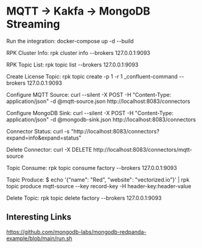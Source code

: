 # MQTT -> Kakfa -> MongoDB Streaming

Run the integration:
docker-compose up -d --build

RPK Cluster Info:
rpk cluster info --brokers 127.0.0.1:9093  

RPK Topic List:
rpk topic list --brokers 127.0.0.1:9093

Create License Topic:
rpk topic create -p 1 -r 1 _confluent-command --brokers 127.0.0.1:9093

Configure MQTT Source:
curl --silent -X POST -H "Content-Type: application/json" -d @mqtt-source.json  http://localhost:8083/connectors 

Configure MongoDB Sink:
curl --silent -X POST -H "Content-Type: application/json" -d @mongodb-sink.json  http://localhost:8083/connectors


Connector Status:
curl -s "http://localhost:8083/connectors?expand=info&expand=status"


Delete Connector:
curl -X DELETE http://localhost:8083/connectors/mqtt-source


Topic Consume:
rpk topic consume factory --brokers 127.0.0.1:9093

Topic Produce:
$ echo '{"name": "Red", "website": "vectorized.io"}' | rpk topic produce mqtt-source --key record-key -H header-key:header-value

Delete Topic:
rpk topic delete factory --brokers 127.0.0.1:9093


## Interesting Links

https://github.com/mongodb-labs/mongodb-redpanda-example/blob/main/run.sh